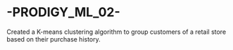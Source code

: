 # -PRODIGY_ML_02-
Created a K-means clustering algorithm to group customers of a retail store based on their purchase history.
